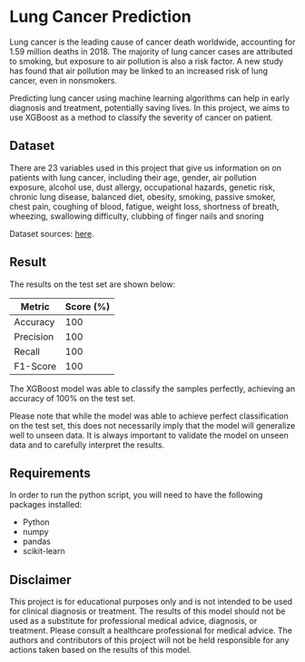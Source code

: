 # Lung Cancer Prediction

Lung cancer is the leading cause of cancer death worldwide, accounting for 1.59 million deaths in 2018. The majority of lung cancer cases are attributed to smoking, but exposure to air pollution is also a risk factor. A new study has found that air pollution may be linked to an increased risk of lung cancer, even in nonsmokers.

Predicting lung cancer using machine learning algorithms can help in early diagnosis and treatment, potentially saving lives. In this project, we aims to use XGBoost as a method to classify the severity of cancer on patient.
## Dataset

There are 23 variables used in this project that give us information on on patients with lung cancer, including their age, gender, air pollution exposure, alcohol use, dust allergy, occupational hazards, genetic risk, chronic lung disease, balanced diet, obesity, smoking, passive smoker, chest pain, coughing of blood, fatigue, weight loss, shortness of breath, wheezing, swallowing difficulty, clubbing of finger nails and snoring

Dataset sources: [here](https://www.kaggle.com/datasets/thedevastator/cancer-patients-and-air-pollution-a-new-link).

## Result

The results on the test set are shown below:

| Metric | Score (%) |
| --- | --- |
| Accuracy | 100 |
| Precision | 100 |
| Recall| 100 |
| F1-Score | 100 |

The XGBoost model was able to classify the samples perfectly, achieving an accuracy of 100% on the test set.

Please note that while the model was able to achieve perfect classification on the test set, this does not necessarily imply that the model will generalize well to unseen data. It is always important to validate the model on unseen data and to carefully interpret the results.

## Requirements

In order to run the python script, you will need to have the following packages installed:

* Python
* numpy
* pandas
* scikit-learn

## Disclaimer

This project is for educational purposes only and is not intended to be used for clinical diagnosis or treatment. The results of this model should not be used as a substitute for professional medical advice, diagnosis, or treatment. Please consult a healthcare professional for medical advice. The authors and contributors of this project will not be held responsible for any actions taken based on the results of this model.
